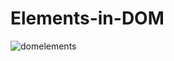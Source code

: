 # Elements-in-DOM

![domelements](https://user-images.githubusercontent.com/53143114/116813859-40f0eb80-ab56-11eb-972f-a5d0865f9492.gif)

